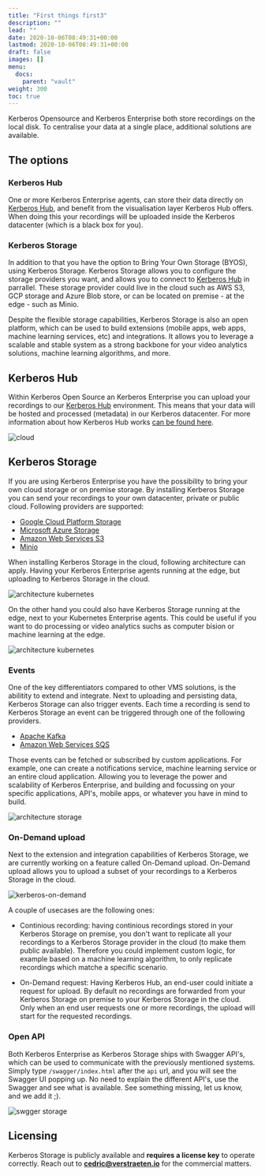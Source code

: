 ```yaml
---
title: "First things first3"
description: ""
lead: ""
date: 2020-10-06T08:49:31+00:00
lastmod: 2020-10-06T08:49:31+00:00
draft: false
images: []
menu:
  docs:
    parent: "vault"
weight: 300
toc: true
---
```


Kerberos Opensource and Kerberos Enterprise both store recordings on the local disk. To centralise your data at a single place, additional solutions are available.

## The options 

### Kerberos Hub

One or more Kerberos Enterprise agents, can store their data directly on [Kerberos Hub](/cloud), and benefit from the visualisation layer Kerberos Hub offers. When doing this your recordings will be uploaded inside the Kerberos datacenter (which is a black box for you).

### Kerberos Storage

In addition to that you have the option to Bring Your Own Storage (BYOS), using Kerberos Storage. Kerberos Storage allows you to configure the storage providers you want, and allows you to connect to [Kerberos Hub](/cloud) in parrallel. These storage provider could live in the cloud such as AWS S3, GCP storage and Azure Blob store, or can be located on premise - at the edge - such as Minio.

Despite the flexible storage capabilities, Kerberos Storage is also an open platform, which can be used to build extensions (mobile apps, web apps, machine learning services, etc) and integrations. It allows you to leverage a scalable and stable system as a strong backbone for your video analytics solutions, machine learning algorithms, and more.

## Kerberos Hub

Within Kerberos Open Source an Kerberos Enterprise you can upload your recordings to our [Kerberos Hub](/cloud) environment. This means that your data will be hosted and processed (metadata) in our Kerberos datacenter. For more information about how Kerberos Hub works [can be found here](/cloud).

![cloud](../../public/images/kerberos-architecture.png)

## Kerberos Storage

If you are using Kerberos Enterprise you have the possibility to bring your own cloud storage or on premise storage. By installing Kerberos Storage you can send your recordings to your own datacenter, private or public cloud. Following providers are supported:

- [Google Cloud Platform Storage](https://cloud.google.com/storage)
- [Microsoft Azure Storage](https://azure.microsoft.com/en-us/services/storage/)
- [Amazon Web Services S3](https://aws.amazon.com/s3/)
- [Minio](https://min.io/)

When installing Kerberos Storage in the cloud, following architecture can apply. Having your Kerberos Enterprise agents running at the edge, but uploading to Kerberos Storage in the cloud.

![architecture kubernetes](../../public/images/kerberos-storage-architecture-kubernetes-cloud.png)

On the other hand you could also have Kerberos Storage running at the edge, next to your Kubernetes Enterprise agents. This could be useful if you want to do processing or video analytics suchs as computer bision or machine learning at the edge.

![architecture kubernetes](../../public/images/kerberos-storage-architecture-kubernetes-edge.png)

### Events

One of the key differentiators compared to other VMS solutions, is the abilitity to extend and integrate. Next to uploading and persisting data, Kerberos Storage can also trigger events. Each time a recording is send to Kerberos Storage an event can be triggered through one of the following providers.

- [Apache Kafka](https://kafka.apache.org/)
- [Amazon Web Services SQS](https://aws.amazon.com/sqs/)

Those events can be fetched or subscribed by custom applications. For example, one can create a notifications service, machine learning service or an entire cloud application. Allowing you to leverage the power and scalability of Kerberos Enterprise, and building and focussing on your specific applications, API's, mobile apps, or whatever you have in mind to build.

![architecture storage](../../public/images/kerberos-storage.png)

### On-Demand upload

Next to the extension and integration capabilities of Kerberos Storage, we are currently working on a feature called On-Demand upload. On-Demand upload allows you to upload a subset of your recordings to a Kerberos Storage in the cloud.

![kerberos-on-demand](../../public/images/kerberos-storage-architecture-kubernetes-ondemand-storage.png)

A couple of usecases are the following ones:

- Continious recording: having continious recordings stored in your Kerberos Storage on premise, you don't want to replicate all your recordings to a Kerberos Storage provider in the cloud (to make them public available). Therefore you could implement custom logic, for example based on a machine learning algorithm, to only replicate recordings which matche a specific scenario.

- On-Demand request: Having Kerberos Hub, an end-user could initiate a request for upload. By default no recordings are forwarded from your Kerberos Storage on premise to your Kerberos Storage in the cloud. Only when an end user requests one or more recordings, the
  upload will start for the requested recordings.

### Open API

Both Kerberos Enterprise as Kerberos Storage ships with Swagger API's, which can be used to communicate with the previously mentioned systems. Simply type `/swagger/index.html` after the `api` url, and you will see the Swagger UI popping up. No need to explain the different API's, use the Swagger and see what is available. See something missing, let us know, and we add it ;).

![swgger storage](../../public/images/kerberos-storage-swagger.png)

## Licensing

Kerberos Storage is publicly available and **requires a license key** to operate correctly. Reach out to **cedric@verstraeten.io** for the commercial matters.